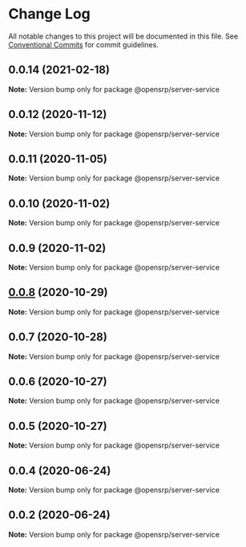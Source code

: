 # Change Log

All notable changes to this project will be documented in this file.
See [Conventional Commits](https://conventionalcommits.org) for commit guidelines.

## 0.0.14 (2021-02-18)

**Note:** Version bump only for package @opensrp/server-service

## 0.0.12 (2020-11-12)

**Note:** Version bump only for package @opensrp/server-service

## 0.0.11 (2020-11-05)

**Note:** Version bump only for package @opensrp/server-service

## 0.0.10 (2020-11-02)

**Note:** Version bump only for package @opensrp/server-service

## 0.0.9 (2020-11-02)

**Note:** Version bump only for package @opensrp/server-service

## [0.0.8](https://github.com/OpenSRP/web/compare/@opensrp/server-service@0.0.7...@opensrp/server-service@0.0.8) (2020-10-29)

**Note:** Version bump only for package @opensrp/server-service

## 0.0.7 (2020-10-28)

**Note:** Version bump only for package @opensrp/server-service

## 0.0.6 (2020-10-27)

**Note:** Version bump only for package @opensrp/server-service

## 0.0.5 (2020-10-27)

**Note:** Version bump only for package @opensrp/server-service

## 0.0.4 (2020-06-24)

**Note:** Version bump only for package @opensrp/server-service

## 0.0.2 (2020-06-24)

**Note:** Version bump only for package @opensrp/server-service
